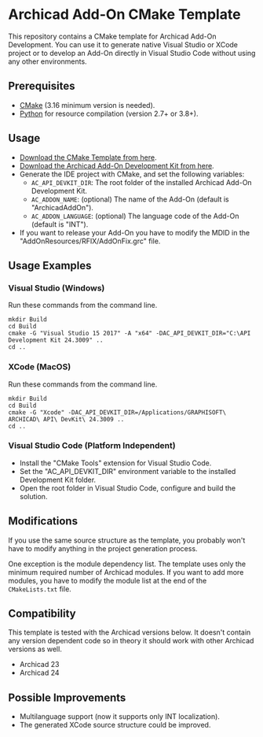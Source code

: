 # Archicad Add-On CMake Template

This repository contains a CMake template for Archicad Add-On Development. You can use it to generate native Visual Studio or XCode project or to develop an Add-On directly in Visual Studio Code without using any other environments.

## Prerequisites

- [CMake](https://cmake.org) (3.16 minimum version is needed).
- [Python](https://www.python.org) for resource compilation (version 2.7+ or 3.8+).

## Usage

- [Download the CMake Template from here](https://github.com/GRAPHISOFT/archicad-addon-cmake/archive/master.zip).
- [Download the Archicad Add-On Development Kit from here](http://archicadapi.graphisoft.com).
- Generate the IDE project with CMake, and set the following variables:
  - `AC_API_DEVKIT_DIR`: The root folder of the installed Archicad Add-On Development Kit.
  - `AC_ADDON_NAME`: (optional) The name of the Add-On (default is "ArchicadAddOn").
  - `AC_ADDON_LANGUAGE`: (optional) The language code of the Add-On (default is "INT").
- If you want to release your Add-On you have to modify the MDID in the "AddOnResources/RFIX/AddOnFix.grc" file.

## Usage Examples

### Visual Studio (Windows)

Run these commands from the command line.

```
mkdir Build
cd Build
cmake -G "Visual Studio 15 2017" -A "x64" -DAC_API_DEVKIT_DIR="C:\API Development Kit 24.3009" ..
cd ..
```

### XCode (MacOS)

Run these commands from the command line.

```
mkdir Build
cd Build
cmake -G "Xcode" -DAC_API_DEVKIT_DIR=/Applications/GRAPHISOFT\ ARCHICAD\ API\ DevKit\ 24.3009 ..
cd ..
```

### Visual Studio Code (Platform Independent)

- Install the "CMake Tools" extension for Visual Studio Code.
- Set the "AC_API_DEVKIT_DIR" environment variable to the installed Development Kit folder.
- Open the root folder in Visual Studio Code, configure and build the solution.

## Modifications

If you use the same source structure as the template, you probably won't have to modify anything in the project generation process.

One exception is the module dependency list. The template uses only the minimum required number of Archicad modules. If you want to add more modules, you have to modify the module list at the end of the `CMakeLists.txt` file.

## Compatibility

This template is tested with the Archicad versions below. It doesn't contain any version dependent code so in theory it should work with other Archicad versions as well.
- Archicad 23
- Archicad 24

## Possible Improvements

- Multilanguage support (now it supports only INT localization).
- The generated XCode source structure could be improved.
